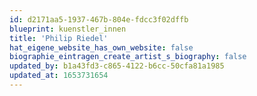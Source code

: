 ```yaml
---
id: d2171aa5-1937-467b-804e-fdcc3f02dffb
blueprint: kuenstler_innen
title: 'Philip Riedel'
hat_eigene_website_has_own_website: false
biographie_eintragen_create_artist_s_biography: false
updated_by: b1a43fd3-c865-4122-b6cc-50cfa81a1985
updated_at: 1653731654
---
```

